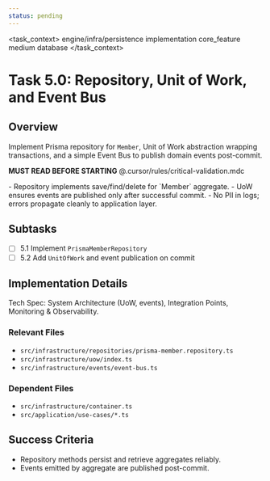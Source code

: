 ```yaml
---
status: pending
---
```


<task_context>
<domain>engine/infra/persistence</domain>
<type>implementation</type>
<scope>core_feature</scope>
<complexity>medium</complexity>
<dependencies>database</dependencies>
</task_context>

# Task 5.0: Repository, Unit of Work, and Event Bus

## Overview

Implement Prisma repository for `Member`, Unit of Work abstraction wrapping transactions, and a simple Event Bus to publish domain events post-commit.

<import>**MUST READ BEFORE STARTING** @.cursor/rules/critical-validation.mdc</import>

<requirements>
- Repository implements save/find/delete for `Member` aggregate.
- UoW ensures events are published only after successful commit.
- No PII in logs; errors propagate cleanly to application layer.
</requirements>

## Subtasks

- [ ] 5.1 Implement `PrismaMemberRepository`
- [ ] 5.2 Add `UnitOfWork` and event publication on commit

## Implementation Details

Tech Spec: System Architecture (UoW, events), Integration Points, Monitoring & Observability.

### Relevant Files

- `src/infrastructure/repositories/prisma-member.repository.ts`
- `src/infrastructure/uow/index.ts`
- `src/infrastructure/events/event-bus.ts`

### Dependent Files

- `src/infrastructure/container.ts`
- `src/application/use-cases/*.ts`

## Success Criteria

- Repository methods persist and retrieve aggregates reliably.
- Events emitted by aggregate are published post-commit.


